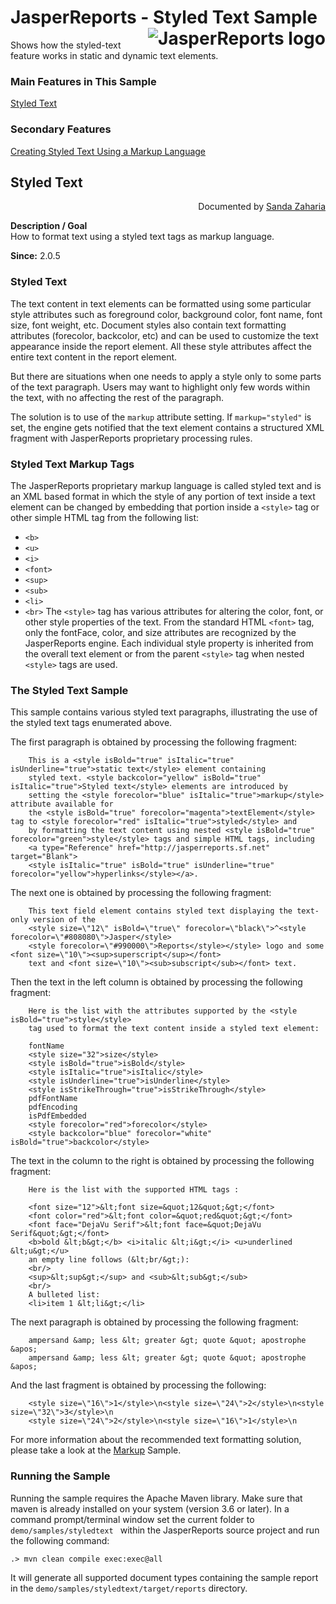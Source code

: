 
# JasperReports - Styled Text Sample <img src="https://jasperreports.sourceforge.net/resources/jasperreports.svg" alt="JasperReports logo" align="right"/>

Shows how the styled-text feature works in static and dynamic text elements.

### Main Features in This Sample

[Styled Text](#styledtext)

### Secondary Features

[Creating Styled Text Using a Markup Language](../markup/README.md#markup)

## <a name='styledtext'>Styled</a> Text
<div align="right">Documented by <a href='mailto:shertage@users.sourceforge.net'>Sanda Zaharia</a></div>

**Description / Goal**\
How to format text using a styled text tags as markup language.

**Since:** 2.0.5

### Styled Text

The text content in text elements can be formatted using some particular style attributes such as foreground color, background color, font name, font size, font weight, etc. Document styles also contain text formatting attributes (forecolor, backcolor, etc) and can be used to customize the text appearance inside the report element. All these style attributes affect the entire text content in the report element.

But there are situations when one needs to apply a style only to some parts of the text paragraph. Users may want to highlight only few words within the text, with no affecting the rest of the paragraph.

The solution is to use of the `markup` attribute setting.
If `markup="styled"` is set, the engine gets notified that the text element contains a structured XML fragment with JasperReports proprietary processing rules.

### Styled Text Markup Tags

The JasperReports proprietary markup language is called styled text and is an XML based format in which the style of any portion of text inside a text element can be changed by embedding that portion inside a `<style>` tag or other simple HTML tag from the following list:
- `<b>`
- `<u>`
- `<i>`
- `<font>`
- `<sup>`
- `<sub>`
- `<li>`
- `<br>`
The `<style>` tag has various attributes for altering the color, font, or other style properties of the text. From the standard HTML `<font>` tag, only the fontFace, color, and size attributes are recognized by the JasperReports engine. Each individual style property is inherited from the overall text element or from the parent `<style>` tag when nested `<style>` tags are used.

### The Styled Text Sample

This sample contains various styled text paragraphs, illustrating the use of the styled text tags enumerated above.

The first paragraph is obtained by processing the following fragment:

```
    This is a <style isBold="true" isItalic="true" isUnderline="true">static text</style> element containing
	styled text. <style backcolor="yellow" isBold="true" isItalic="true">Styled text</style> elements are introduced by
	setting the <style forecolor="blue" isItalic="true">markup</style> attribute available for
	the <style isBold="true" forecolor="magenta">textElement</style> tag to <style forecolor="red" isItalic="true">styled</style> and
	by formatting the text content using nested <style isBold="true" forecolor="green">style</style> tags and simple HTML tags, including
	<a type="Reference" href="http://jasperreports.sf.net" target="Blank">
	<style isItalic="true" isBold="true" isUnderline="true" forecolor="yellow">hyperlinks</style></a>.
```

The next one is obtained by processing the following fragment:

```
	This text field element contains styled text displaying the text-only version of the
	<style size=\"12\" isBold=\"true\" forecolor=\"black\">^<style forecolor=\"#808080\">Jasper</style>
	<style forecolor=\"#990000\">Reports</style></style> logo and some <font size=\"10\"><sup>superscript</sup></font>
	text and <font size=\"10\"><sub>subscript</sub></font> text.
```

Then the text in the left column is obtained by processing the following fragment:

```
	Here is the list with the attributes supported by the <style isBold="true">style</style> 
	tag used to format the text content inside a styled text element: 

	fontName 
	<style size="32">size</style>
	<style isBold="true">isBold</style>
	<style isItalic="true">isItalic</style>
	<style isUnderline="true">isUnderline</style>
	<style isStrikeThrough="true">isStrikeThrough</style>
	pdfFontName 
	pdfEncoding 
	isPdfEmbedded 
	<style forecolor="red">forecolor</style>
	<style backcolor="blue" forecolor="white" isBold="true">backcolor</style>
```

The text in the column to the right is obtained by processing the following fragment:

```
	Here is the list with the supported HTML tags : 

	<font size="12">&lt;font size=&quot;12&quot;&gt;</font>
	<font color="red">&lt;font color=&quot;red&quot;&gt;</font>
	<font face="DejaVu Serif">&lt;font face=&quot;DejaVu Serif&quot;&gt;</font>
	<b>bold &lt;b&gt;</b> <i>italic &lt;i&gt;</i> <u>underlined &lt;u&gt;</u>
	an empty line follows (&lt;br/&gt;):
	<br/>
	<sup>&lt;sup&gt;</sup> and <sub>&lt;sub&gt;</sub>
	<br/>
	A bulleted list:
	<li>item 1 &lt;li&gt;</li>
```

The next paragraph is obtained by processing the following fragment:

```
	ampersand &amp; less &lt; greater &gt; quote &quot; apostrophe &apos;
	ampersand &amp; less &lt; greater &gt; quote &quot; apostrophe &apos;
```

And the last fragment is obtained by processing the following:

```
	<style size=\"16\">1</style>\n<style size=\"24\">2</style>\n<style size=\"32\">3</style>\n
	<style size=\"24\">2</style>\n<style size=\"16\">1</style>\n
```

For more information about the recommended text formatting solution, please take a look at the [Markup](../markup/README.md) Sample.

### Running the Sample

Running the sample requires the Apache Maven library. Make sure that maven is already installed on your system (version 3.6 or later).
In a command prompt/terminal window set the current folder to `demo/samples/styledtext ` within the JasperReports source project and run the following command:

```
.> mvn clean compile exec:exec@all
```

It will generate all supported document types containing the sample report in the `demo/samples/styledtext/target/reports` directory.
